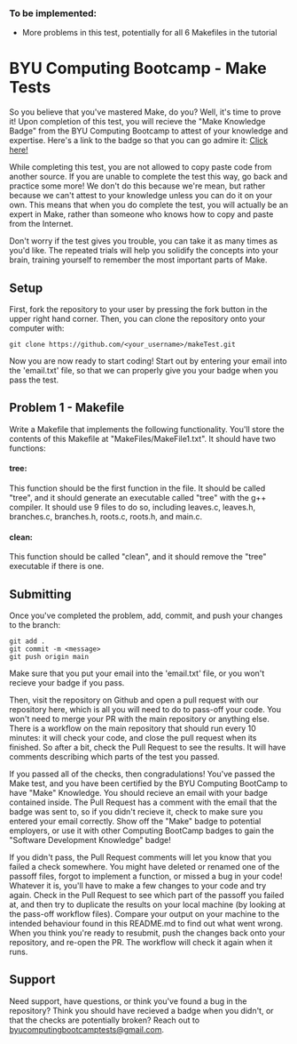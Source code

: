### To be implemented:
- More problems in this test, potentially for all 6 Makefiles in the tutorial

# BYU Computing Bootcamp - Make Tests

So you believe that you've mastered Make, do you? Well, it's time to prove it! Upon completion of this test, you will recieve
the "Make Knowledge Badge" from the BYU Computing Bootcamp to attest of your knowledge and expertise. Here's a link to the badge so that you can go admire it: [Click here!](https://badgr.com/public/badges/opPKYN_pQFi6UWl1Q_aT5Q)

While completing this test, you are not allowed to copy paste code from another source. If you are unable to complete the test this way, go back and practice some more! We don't do this because we're mean, but rather because we can't attest to your knowledge unless you can do it on your own. This means that when you do complete the test, you will actually be an expert in Make, rather than someone who knows how to copy and paste from the Internet.

Don't worry if the test gives you trouble, you can take it as many times as you'd like. The repeated trials will help you solidify the concepts into your brain, training yourself to remember the most important parts of Make.

## Setup

First, fork the repository to your user by pressing the fork button in the upper right hand corner. Then, you can clone the repository onto your computer with:
```
git clone https://github.com/<your_username>/makeTest.git
```
Now you are now ready to start coding!
Start out by entering your email into the 'email.txt' file, so that we can properly give you your badge when you pass the test.

## Problem 1 - Makefile

Write a Makefile that implements the following functionality. You'll store the contents of this Makefile at "MakeFiles/MakeFile1.txt". It should have two functions:

#### tree:
This function should be the first function in the file. It should be called "tree", and it should generate an executable called "tree" with the g++ compiler. It should use 9 files to do so, including leaves.c, leaves.h, branches.c, branches.h, roots.c, roots.h, and main.c.

#### clean:
This function should be called "clean", and it should remove the "tree" executable if there is one.

## Submitting

Once you've completed the problem, add, commit, and push your changes to the branch:
```
git add .
git commit -m <message>
git push origin main
```
Make sure that you put your email into the 'email.txt' file, or you won't recieve your badge if you pass.

Then, visit the repository on Github and open a pull request with our repository here,
which is all you will need to do to pass-off your code. You won't need to merge your
PR with the main repository or anything else. There is a workflow on the main
repository that should run every 10 minutes: it will check your code, and close the
pull request when its finished. So after a bit, check the Pull Request to see the results. 
It will have comments describing which parts of the test you passed.

If you passed all of the checks, then congradulations! You've passed the Make test, and you have been certified
by the BYU Computing BootCamp to have "Make" Knowledge. You should recieve an email with your badge contained inside. The
Pull Request has a comment with the email that the badge was sent to, so if you didn't recieve it, check to make sure
you entered your email correctly. Show off the "Make" badge to potential employers, or use it with other Computing BootCamp 
badges to gain the "Software Development Knowledge" badge!

If you didn't pass, the Pull Request comments will let you know that you failed a check somewhere. You might have deleted or renamed 
one of the passoff files, forgot to implement a function, or missed a bug in your code! Whatever it is, you'll have to make a few 
changes to your code and try again. Check in the Pull Request to see which part of the passoff you failed at, and then try to
duplicate the results on your local machine (by looking at the pass-off workflow files). Compare your output on your machine to
the intended behaviour found in this README.md to find out what went wrong. When you think you're ready to resubmit, push the changes
back onto your repository, and re-open the PR. The workflow will check it again when it runs.

## Support

Need support, have questions, or think you've found a bug in the repository? Think you should have recieved a badge when
you didn't, or that the checks are potentially broken? Reach out to byucomputingbootcamptests@gmail.com.
